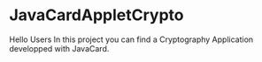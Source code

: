 JavaCardAppletCrypto
====================
Hello Users
In this project you can find a Cryptography Application developped with JavaCard.

